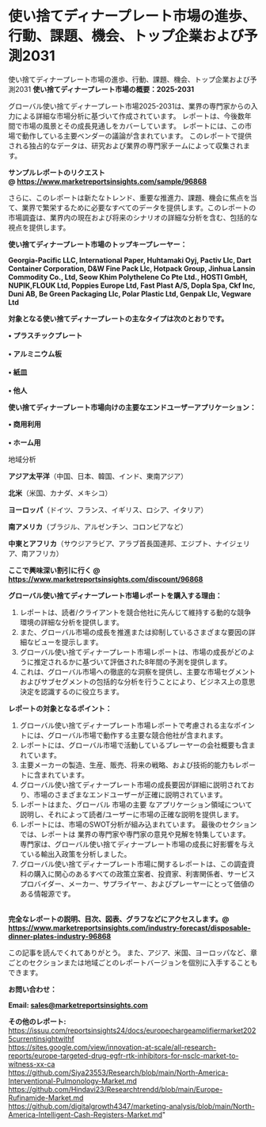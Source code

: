 # 使い捨てディナープレート市場の進歩、行動、課題、機会、トップ企業および予測2031
 使い捨てディナープレート市場の進歩、行動、課題、機会、トップ企業および予測2031
<strong><b>使い捨てディナープレート市場の概要：2025-2031</b></strong>

グローバル使い捨てディナープレート市場2025-2031は、業界の専門家からの入力による詳細な市場分析に基づいて作成されています。 レポートは、今後数年間で市場の風景とその成長見通しをカバーしています。 レポートには、この市場で動作している主要ベンダーの議論が含まれています。 このレポートで提供される独占的なデータは、研究および業界の専門家チームによって収集されます。

<strong>サンプルレポートのリクエスト @ <a href=https://www.marketreportsinsights.com/sample/96868>https://www.marketreportsinsights.com/sample/96868</a></strong>

さらに、このレポートは新たなトレンド、重要な推進力、課題、機会に焦点を当て、業界で繁栄するために必要なすべてのデータを提供します。このレポートの市場調査は、業界内の現在および将来のシナリオの詳細な分析を含む、包括的な視点を提供します。

<strong>使い捨てディナープレート市場のトップキープレーヤー：</strong>

<strong>Georgia-Pacific LLC, International Paper, Huhtamaki Oyj, Pactiv Llc, Dart Container Corporation, D&W Fine Pack Llc, Hotpack Group, Jinhua Lansin Commodity Co., Ltd, Seow Khim Polythelene Co Pte Ltd., HOSTI GmbH, NUPIK,FLOUK Ltd, Poppies Europe Ltd, Fast Plast A/S, Dopla Spa, Ckf Inc, Duni AB, Be Green Packaging Llc, Polar Plastic Ltd, Genpak Llc, Vegware Ltd</strong>

<strong><b>対象となる使い捨てディナープレートの主なタイプは次のとおりです。</b></strong>

<strong>• プラスチックプレート<br><br>• アルミニウム板<br><br>• 紙皿<br><br>• 他人</strong>

<strong><b>使い捨てディナープレート市場向けの主要なエンドユーザーアプリケーション：</b></strong>

<strong>• 商用利用<br><br>• ホーム用</strong>

 地域分析

<strong><b>アジア太平洋</b></strong>（中国、日本、韓国、インド、東南アジア）

<strong><b>北米</b></strong>（米国、カナダ、メキシコ）

<strong><b>ヨーロッパ</b></strong>（ドイツ、フランス、イギリス、ロシア、イタリア）

<strong><b>南アメリカ</b></strong>（ブラジル、アルゼンチン、コロンビアなど）

<strong><b>中東とアフリカ</b></strong>（サウジアラビア、アラブ首長国連邦、エジプト、ナイジェリア、南アフリカ）

<strong>ここで興味深い割引に行く @ <a href=https://www.marketreportsinsights.com/discount/96868>https://www.marketreportsinsights.com/discount/96868</a></strong>

<strong><b>グローバル使い捨てディナープレート市場レポートを購入する理由：</b></strong>
<ol>
  <li>レポートは、読者/クライアントを競合他社に先んじて維持する動的な競争環境の詳細な分析を提供します。</li>
  <li>また、グローバル市場の成長を推進または抑制しているさまざまな要因の詳細なビューを提示します。</li>
  <li>グローバル使い捨てディナープレート市場レポートは、市場の成長がどのように推定されるかに基づいて評価された8年間の予測を提供します。</li>
  <li>これは、グローバル市場への徹底的な洞察を提供し、主要な市場セグメントおよびサブセグメントの包括的な分析を行うことにより、ビジネス上の意思決定を認識するのに役立ちます。</li>
</ol>
<strong><b>レポートの対象となるポイント：</b></strong>
<ol>
  <li>グローバル使い捨てディナープレート市場レポートで考慮される主なポイントには、グローバル市場で動作する主要な競合他社が含まれます。</li>
  <li>レポートには、グローバル市場で活動しているプレーヤーの会社概要も含まれています。</li>
  <li>主要メーカーの製造、生産、販売、将来の戦略、および技術的能力もレポートに含まれています。</li>
  <li>グローバル使い捨てディナープレート市場の成長要因が詳細に説明されており、市場のさまざまなエンドユーザーが正確に説明されています。</li>
  <li>レポートはまた、グローバル 市場の主要 なアプリケーション領域について説明し、それによって読者/ユーザーに市場の正確な説明を提供します。</li>
  <li>レポートには、市場のSWOT分析が組み込まれています。 最後のセクションでは、レポートは 業界の専門家や専門家の意見や見解を特集しています。 専門家は、グローバル使い捨てディナープレート市場の成長に好影響を与えている輸出入政策を分析しました。</li>
  <li>グローバル使い捨てディナープレート市場に関するレポートは、この調査資料の購入に関心のあるすべての政策立案者、投資家、利害関係者、サービスプロバイダー、メーカー、サプライヤー、およびプレーヤーにとって価値のある情報源です。</li>
</ol><br>
<strong>完全なレポートの説明、目次、図表、グラフなどにアクセスします。@ <a href=https://www.marketreportsinsights.com/industry-forecast/disposable-dinner-plates-industry-96868>https://www.marketreportsinsights.com/industry-forecast/disposable-dinner-plates-industry-96868</a></strong>

この記事を読んでくれてありがとう。 また、アジア、米国、ヨーロッパなど、章ごとのセクションまたは地域ごとのレポートバージョンを個別に入手することもできます。

<strong><b>お問い合わせ：</b></strong>

<strong>Email: </strong><a href=mailto:sales@marketreportsinsights.com><strong>sales@marketreportsinsights.com</strong></a>

<strong>その他のレポート:</strong>
<br>
<a href=https://issuu.com/reportsinsights24/docs/europechargeamplifiermarket2025currentinsightwithf>https://issuu.com/reportsinsights24/docs/europechargeamplifiermarket2025currentinsightwithf</a>
<br>
<a href=https://sites.google.com/view/innovation-at-scale/all-research-reports/europe-targeted-drug-egfr-rtk-inhibitors-for-nsclc-market-to-witness-xx-ca>https://sites.google.com/view/innovation-at-scale/all-research-reports/europe-targeted-drug-egfr-rtk-inhibitors-for-nsclc-market-to-witness-xx-ca</a>
<br>
<a href=https://github.com/Siya23553/Research/blob/main/North-America-Interventional-Pulmonology-Market.md>https://github.com/Siya23553/Research/blob/main/North-America-Interventional-Pulmonology-Market.md</a>
<br>
<a href=https://github.com/Hindavi23/Researchtrendd/blob/main/Europe-Rufinamide-Market.md>https://github.com/Hindavi23/Researchtrendd/blob/main/Europe-Rufinamide-Market.md</a>
<br>
<a href=https://github.com/digitalgrowth4347/marketing-analysis/blob/main/North-America-Intelligent-Cash-Registers-Market.md>https://github.com/digitalgrowth4347/marketing-analysis/blob/main/North-America-Intelligent-Cash-Registers-Market.md</a>"
